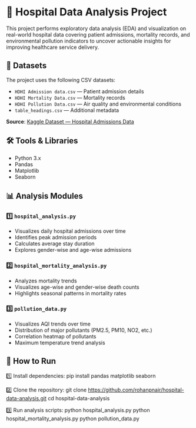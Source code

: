 # 🏥 Hospital Data Analysis Project

This project performs exploratory data analysis (EDA) and visualization on real-world hospital data covering patient admissions, mortality records, and environmental pollution indicators to uncover actionable insights for improving healthcare service delivery.

## 📂 Datasets

The project uses the following CSV datasets:

- `HDHI Admission data.csv` — Patient admission details  
- `HDHI Mortality Data.csv` — Mortality records  
- `HDHI Pollution Data.csv` — Air quality and environmental conditions  
- `table_headings.csv` — Additional metadata  

**Source**: [Kaggle Dataset — Hospital Admissions Data](https://www.kaggle.com/datasets/ashishsahani/hospital-admissions-data)

## 🛠️ Tools & Libraries

- Python 3.x  
- Pandas  
- Matplotlib  
- Seaborn  

## 📊 Analysis Modules

### 1️⃣ `hospital_analysis.py`
- Visualizes daily hospital admissions over time  
- Identifies peak admission periods  
- Calculates average stay duration  
- Explores gender-wise and age-wise admissions

### 2️⃣ `hospital_mortality_analysis.py`
- Analyzes mortality trends  
- Visualizes age-wise and gender-wise death counts  
- Highlights seasonal patterns in mortality rates  

### 3️⃣ `pollution_data.py`
- Visualizes AQI trends over time  
- Distribution of major pollutants (PM2.5, PM10, NO2, etc.)  
- Correlation heatmap of pollutants  
- Maximum temperature trend analysis  

## 🚀 How to Run

1️⃣ Install dependencies:
pip install pandas matplotlib seaborn

2️⃣ Clone the repository:
git clone https://github.com/rohanpnair/hospital-data-analysis.git
cd hospital-data-analysis

3️⃣ Run analysis scripts:
python hospital_analysis.py
python hospital_mortality_analysis.py
python pollution_data.py
